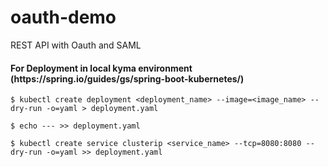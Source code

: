 # oauth-demo
REST API with Oauth and SAML

<h4> For Deployment in local kyma environment (https://spring.io/guides/gs/spring-boot-kubernetes/) </h4>

    $ kubectl create deployment <deployment_name> --image=<image_name> --dry-run -o=yaml > deployment.yaml

    $ echo --- >> deployment.yaml

    $ kubectl create service clusterip <service_name> --tcp=8080:8080 --dry-run -o=yaml >> deployment.yaml
